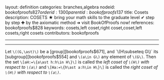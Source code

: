 layout: definition
categories: branches,algebra
nodeid: bookofproofs$827
orderid: 1300
parentid: bookofproofs$137
title: Cosets
description: COSETS ★ bring your math skills to the graduate level ✔ step by step ✚ by the axiomatic method ➜ visit BookOfProofs now!
references: bookofproofs$828
keywords: cosets,left coset,right coset,coset,left cosets,right cosets
contributors: bookofproofs

---


---

Let `\((G,\ast)\)` be a [group][bookofproofs$671], and `\(H\subseteq G\)` its [subgroup][bookofproofs$554] and `\(a\in G\)` any element of `\(G\)`. Then the set 
`\[aH:=\{a\ast h:h\in H\}\]`
is called the *left coset of `\(H\)` with respect to `\(a\)`* and 
`\[Ha:=\{h\ast a:h\in H\}\]`
is called the *right coset of `\(H\)` with respect to `\(a\)`*.
